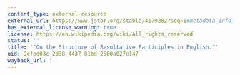 ```yaml
---
content_type: external-resource
external_url: https://www.jstor.org/stable/4179282?seq=1#metadata_info_tab_contents
has_external_license_warning: true
license: https://en.wikipedia.org/wiki/All_rights_reserved
status: ''
title: '"On the Structure of Resultative Participles in English."'
uid: 9cfbd03c-2d38-4437-81bd-2500a027e147
wayback_url: ''
---
```

